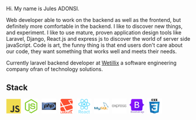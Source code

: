 Hi. My name is Jules ADONSI.

Web developer able to work on the backend as well as the frontend, but definitely more comfortable in the backend. I like to discover new things, and experiment. 
I like to use mature, proven application design tools like Laravel, Django, React.js and express js to discover the world of server side javaScript.
Code is art, the funny thing is that end users don't care about our code, they want something that works well and meets their needs.

Currently laravel backend developer at <a href='https://github.com/wetillix'>Wetillix<a/> a software engineering company ofran of technology solutions.

## Stack
<div>
  
  <img src="https://github.com/devicons/devicon/blob/master/icons/javascript/javascript-original.svg" title="JAVASCRIPT" alt="JAVASCRIPT" width="40"  height="40"/>&nbsp;
  <img src="https://github.com/devicons/devicon/blob/master/icons/nodejs/nodejs-original.svg" title="NODE JS" alt="NODE JS" width="40"  height="40"/>&nbsp;
  <img src="https://github.com/devicons/devicon/blob/master/icons/php/php-original.svg" title="PHP" alt="PHP" width="40"  height="40"/>&nbsp;
  <img src="https://github.com/devicons/devicon/blob/master/icons/laravel/laravel-plain-wordmark.svg" title="LARAVEL" alt="LARAVEL" width="40"  height="40"/>&nbsp;
   <img src="https://github.com/devicons/devicon/blob/master/icons/react/react-original-wordmark.svg" title="REACT" alt="REACT" width="40"  height="40"/>&nbsp;
    <img src="https://github.com/devicons/devicon/blob/master/icons/mysql/mysql-original-wordmark.svg" title="MYSQL" alt="MYSQL" width="40"  height="40"/>&nbsp;
    <img src="https://github.com/devicons/devicon/blob/master/icons/express/express-original-wordmark.svg" title="Express" alt="Express" width="40"  height="40"/>&nbsp;
    <img src="https://github.com/devicons/devicon/blob/master/icons/bootstrap/bootstrap-original-wordmark.svg" title="BOOTSTRAP" alt="BOOTSTRAP" width="40"  height="40"/>&nbsp;
    <img src="https://github.com/devicons/devicon/blob/master/icons/css3/css3-original-wordmark.svg" title="CSS3" alt="CSS3" width="40"  height="40"/>&nbsp;
</div>
